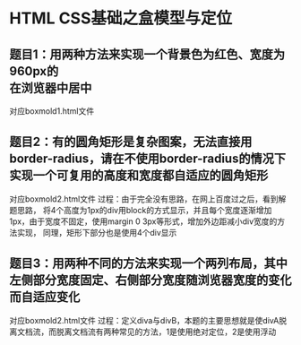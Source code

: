# HTML CSS基础之盒模型与定位

## 题目1：用两种方法来实现一个背景色为红色、宽度为960px的<DIV>在浏览器中居中
对应boxmold1.html文件

## 题目2：有的圆角矩形是复杂图案，无法直接用border-radius，请在不使用border-radius的情况下实现一个可复用的高度和宽度都自适应的圆角矩形
对应boxmold2.html文件
过程：由于完全没有思路，在网上百度过之后，看到解题思路，
将4个高度为1px的div用block的方式显示，并且每个宽度逐渐增加1px，由于宽度不固定，使用margin 0 3px等形式，增加外边距减小div宽度的方法实现，
同理，矩形下部分也是使用4个div显示

## 题目3：用两种不同的方法来实现一个两列布局，其中左侧部分宽度固定、右侧部分宽度随浏览器宽度的变化而自适应变化
对应boxmold2.html文件
过程：定义diva与divB，本题的主要思想就是使divA脱离文档流，而脱离文档流有两种常见的方法，1是使用绝对定位，2是使用浮动

